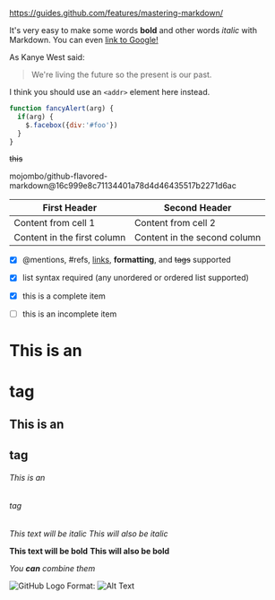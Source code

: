 https://guides.github.com/features/mastering-markdown/

It's very easy to make some words **bold** and other words *italic* with Markdown. You can even [link to Google!](http://google.com)

As Kanye West said:

> We're living the future so
> the present is our past.
> 

I think you should use an
`<addr>` element here instead.

```javascript
function fancyAlert(arg) {
  if(arg) {
    $.facebox({div:'#foo'})
  }
}
```

~~this~~

mojombo/github-flavored-markdown@16c999e8c71134401a78d4d46435517b2271d6ac


First Header | Second Header
------------ | -------------
Content from cell 1 | Content from cell 2
Content in the first column | Content in the second column


- [x] @mentions, #refs, [links](), **formatting**, and <del>tags</del> supported
- [x] list syntax required (any unordered or ordered list supported)
- [x] this is a complete item
- [ ] this is an incomplete item



# This is an <h1> tag
## This is an <h2> tag
###### This is an <h6> tag
  
  *This text will be italic*
_This will also be italic_

**This text will be bold**
__This will also be bold__

_You **can** combine them_

![GitHub Logo](/images/logo.png)
Format: ![Alt Text](url)
